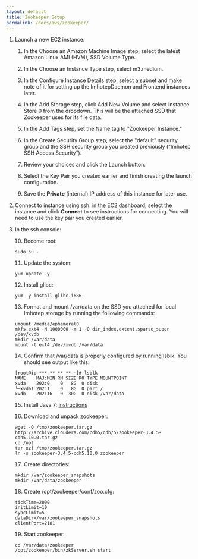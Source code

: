```yaml
---
layout: default
title: Zookeeper Setup
permalink: /docs/aws/zookeeper/
---
```



1. Launch a new EC2 instance:

    1. In the Choose an Amazon Machine Image step, select the latest Amazon Linux AMI (HVM), SSD Volume Type.

    2. In the Choose an Instance Type step, select m3.medium.

    3. In the Configure Instance Details step, select a subnet and make note of it for setting up the ImhotepDaemon and Frontend instances later.

    4. In the Add Storage step, click Add New Volume and select Instance Store 0 from the dropdown. This will be the attached SSD that Zookeeper uses for its file data.

    5. In the Add Tags step, set the Name tag to "Zookeeper Instance."

    6. In the Create Security Group step, select the "default" security group and the SSH security group you created previously (“Imhotep SSH Access Security”).

    7. Review your choices and click the Launch button.

    8. Select the Key Pair you created earlier and finish creating the launch configuration.

    9. Save the **Private** (internal) IP address of this instance for later use.

2. Connect to instance using ssh: in the EC2 dashboard, select the instance and click **Connect** to see instructions for connecting. You will need to use the key pair you created earlier.

3. In the ssh console:

    10. Become root:
	```
	sudo su -
	```

    11. Update the system:
	```
	yum update -y
	```

    12. Install glibc:
	```
	yum -y install glibc.i686
	```

    13. Format and mount /var/data on the SSD you attached for local Imhotep storage by running the following commands:
	```
	umount /media/ephemeral0
	mkfs.ext4 -N 1000000 -m 1 -O dir_index,extent,sparse_super /dev/xvdb
	mkdir /var/data
	mount -t ext4 /dev/xvdb /var/data
	```

    14. Confirm that /var/data is properly configured by running lsblk. You should see output like this:
	```
	[root@ip-***-**-**-** ~]# lsblk
	NAME    MAJ:MIN RM SIZE RO TYPE MOUNTPOINT
	xvda    202:0    0   8G  0 disk
	└─xvda1 202:1    0   8G  0 part /
	xvdb    202:16   0  30G  0 disk /var/data
	```

    15. Install Java 7: [instructions](../install-java/)

    16. Download and unpack zookeeper:
	```
	wget -O /tmp/zookeeper.tar.gz http://archive.cloudera.com/cdh5/cdh/5/zookeeper-3.4.5-cdh5.10.0.tar.gz
	cd /opt 
	tar xzf /tmp/zookeeper.tar.gz 
	ln -s zookeeper-3.4.5-cdh5.10.0 zookeeper
	```

    17. Create directories:
	```
	mkdir /var/zookeeper_snapshots
	mkdir /var/data/zookeeper
	```

    18. Create /opt/zookeeper/conf/zoo.cfg:
	```
	tickTime=2000
	initLimit=10
	syncLimit=5
	dataDir=/var/zookeeper_snapshots
	clientPort=2181
	```

    19. Start zookeeper:
	```
	cd /var/data/zookeeper
	/opt/zookeeper/bin/zkServer.sh start
	```
